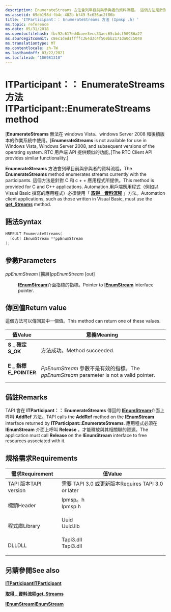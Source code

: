 ```yaml
---
description: EnumerateStreams 方法會列舉目前與參與者的資料流程。 這個方法是針對 C 和 c + + 應用程式所提供。 Automation 用戶端應用程式（例如以 Visual Basic 撰寫的應用程式）必須使用「取得 \_ 資料流程」方法。
ms.assetid: 69db198d-fb4c-482b-bf49-5c636ac2f86b
title: 'ITParticipant：： EnumerateStreams 方法 (Ipmsp .h) '
ms.topic: reference
ms.date: 05/31/2018
ms.openlocfilehash: fbc92c617ed4baee3ecc33aec65cbdcf50986a27
ms.sourcegitcommit: c8ec1ded1ffffc364d3c4f560bb2171da0dc5040
ms.translationtype: MT
ms.contentlocale: zh-TW
ms.lasthandoff: 03/22/2021
ms.locfileid: "106981310"
---
```

# <a name="itparticipantenumeratestreams-method"></a><span data-ttu-id="fcbf0-105">ITParticipant：： EnumerateStreams 方法</span><span class="sxs-lookup"><span data-stu-id="fcbf0-105">ITParticipant::EnumerateStreams method</span></span>

<span data-ttu-id="fcbf0-106">\[**EnumerateStreams** 無法在 windows Vista、windows Server 2008 和後續版本的作業系統中使用。</span><span class="sxs-lookup"><span data-stu-id="fcbf0-106">\[**EnumerateStreams** is not available for use in Windows Vista, Windows Server 2008, and subsequent versions of the operating system.</span></span> <span data-ttu-id="fcbf0-107">RTC 用戶端 API 提供類似的功能。\]</span><span class="sxs-lookup"><span data-stu-id="fcbf0-107">The RTC Client API provides similar functionality.\]</span></span>

<span data-ttu-id="fcbf0-108">**EnumerateStreams** 方法會列舉目前與參與者的資料流程。</span><span class="sxs-lookup"><span data-stu-id="fcbf0-108">The **EnumerateStreams** method enumerates streams currently with the participants.</span></span> <span data-ttu-id="fcbf0-109">這個方法是針對 C 和 c + + 應用程式所提供。</span><span class="sxs-lookup"><span data-stu-id="fcbf0-109">This method is provided for C and C++ applications.</span></span> <span data-ttu-id="fcbf0-110">Automation 用戶端應用程式（例如以 Visual Basic 撰寫的應用程式）必須使用「 [**取得 \_ 資料流程**](itparticipant-get-streams.md) 」方法。</span><span class="sxs-lookup"><span data-stu-id="fcbf0-110">Automation client applications, such as those written in Visual Basic, must use the [**get\_Streams**](itparticipant-get-streams.md) method.</span></span>

## <a name="syntax"></a><span data-ttu-id="fcbf0-111">語法</span><span class="sxs-lookup"><span data-stu-id="fcbf0-111">Syntax</span></span>


```C++
HRESULT EnumerateStreams(
  [out] IEnumStream **ppEnumStream
);
```



## <a name="parameters"></a><span data-ttu-id="fcbf0-112">參數</span><span class="sxs-lookup"><span data-stu-id="fcbf0-112">Parameters</span></span>

<dl> <dt>

<span data-ttu-id="fcbf0-113">*ppEnumStream* \[擴展\]</span><span class="sxs-lookup"><span data-stu-id="fcbf0-113">*ppEnumStream* \[out\]</span></span>
</dt> <dd>

<span data-ttu-id="fcbf0-114">[**IEnumStream**](/windows/desktop/api/tapi3if/nn-tapi3if-ienumstream)介面指標的指標。</span><span class="sxs-lookup"><span data-stu-id="fcbf0-114">Pointer to [**IEnumStream**](/windows/desktop/api/tapi3if/nn-tapi3if-ienumstream) interface pointer.</span></span>

</dd> </dl>

## <a name="return-value"></a><span data-ttu-id="fcbf0-115">傳回值</span><span class="sxs-lookup"><span data-stu-id="fcbf0-115">Return value</span></span>

<span data-ttu-id="fcbf0-116">這個方法可以傳回其中一個值。</span><span class="sxs-lookup"><span data-stu-id="fcbf0-116">This method can return one of these values.</span></span>



| <span data-ttu-id="fcbf0-117">值</span><span class="sxs-lookup"><span data-stu-id="fcbf0-117">Value</span></span>                                                                                     | <span data-ttu-id="fcbf0-118">意義</span><span class="sxs-lookup"><span data-stu-id="fcbf0-118">Meaning</span></span>                                                         |
|-------------------------------------------------------------------------------------------|-----------------------------------------------------------------|
| <dl> <span data-ttu-id="fcbf0-119"><dt>**S \_ 確定**</dt></span><span class="sxs-lookup"><span data-stu-id="fcbf0-119"><dt>**S\_OK**</dt></span></span> </dl>      | <span data-ttu-id="fcbf0-120">方法成功。</span><span class="sxs-lookup"><span data-stu-id="fcbf0-120">Method succeeded.</span></span><br/>                                    |
| <dl> <span data-ttu-id="fcbf0-121"><dt>**E \_ 指標**</dt></span><span class="sxs-lookup"><span data-stu-id="fcbf0-121"><dt>**E\_POINTER**</dt></span></span> </dl> | <span data-ttu-id="fcbf0-122">*PpEnumStream* 參數不是有效的指標。</span><span class="sxs-lookup"><span data-stu-id="fcbf0-122">The *ppEnumStream* parameter is not a valid pointer.</span></span><br/> |



 

## <a name="remarks"></a><span data-ttu-id="fcbf0-123">備註</span><span class="sxs-lookup"><span data-stu-id="fcbf0-123">Remarks</span></span>

<span data-ttu-id="fcbf0-124">TAPI 會在 **ITParticipant：： EnumerateStreams** 傳回的 [**IEnumStream**](/windows/desktop/api/tapi3if/nn-tapi3if-ienumstream)介面上呼叫 **AddRef** 方法。</span><span class="sxs-lookup"><span data-stu-id="fcbf0-124">TAPI calls the **AddRef** method on the [**IEnumStream**](/windows/desktop/api/tapi3if/nn-tapi3if-ienumstream) interface returned by **ITParticipant::EnumerateStreams**.</span></span> <span data-ttu-id="fcbf0-125">應用程式必須在 **IEnumStream** 介面上呼叫 **Release** ，才能釋放與其相關聯的資源。</span><span class="sxs-lookup"><span data-stu-id="fcbf0-125">The application must call **Release** on the **IEnumStream** interface to free resources associated with it.</span></span>

## <a name="requirements"></a><span data-ttu-id="fcbf0-126">規格需求</span><span class="sxs-lookup"><span data-stu-id="fcbf0-126">Requirements</span></span>



| <span data-ttu-id="fcbf0-127">需求</span><span class="sxs-lookup"><span data-stu-id="fcbf0-127">Requirement</span></span> | <span data-ttu-id="fcbf0-128">值</span><span class="sxs-lookup"><span data-stu-id="fcbf0-128">Value</span></span> |
|-------------------------|--------------------------------------------------------------------------------------|
| <span data-ttu-id="fcbf0-129">TAPI 版本</span><span class="sxs-lookup"><span data-stu-id="fcbf0-129">TAPI version</span></span><br/> | <span data-ttu-id="fcbf0-130">需要 TAPI 3.0 或更新版本</span><span class="sxs-lookup"><span data-stu-id="fcbf0-130">Requires TAPI 3.0 or later</span></span><br/>                                                |
| <span data-ttu-id="fcbf0-131">標頭</span><span class="sxs-lookup"><span data-stu-id="fcbf0-131">Header</span></span><br/>       | <dl> <span data-ttu-id="fcbf0-132"><dt>Ipmsp。h</dt></span><span class="sxs-lookup"><span data-stu-id="fcbf0-132"><dt>Ipmsp.h</dt></span></span> </dl>   |
| <span data-ttu-id="fcbf0-133">程式庫</span><span class="sxs-lookup"><span data-stu-id="fcbf0-133">Library</span></span><br/>      | <dl> <span data-ttu-id="fcbf0-134"><dt>Uuid</dt></span><span class="sxs-lookup"><span data-stu-id="fcbf0-134"><dt>Uuid.lib</dt></span></span> </dl>  |
| <span data-ttu-id="fcbf0-135">DLL</span><span class="sxs-lookup"><span data-stu-id="fcbf0-135">DLL</span></span><br/>          | <dl> <span data-ttu-id="fcbf0-136"><dt>Tapi3.dll</dt></span><span class="sxs-lookup"><span data-stu-id="fcbf0-136"><dt>Tapi3.dll</dt></span></span> </dl> |



## <a name="see-also"></a><span data-ttu-id="fcbf0-137">另請參閱</span><span class="sxs-lookup"><span data-stu-id="fcbf0-137">See also</span></span>

<dl> <dt>

[<span data-ttu-id="fcbf0-138">**ITParticipant**</span><span class="sxs-lookup"><span data-stu-id="fcbf0-138">**ITParticipant**</span></span>](itparticipant.md)
</dt> <dt>

[<span data-ttu-id="fcbf0-139">**取得 \_ 資料流程**</span><span class="sxs-lookup"><span data-stu-id="fcbf0-139">**get\_Streams**</span></span>](itparticipant-get-streams.md)
</dt> <dt>

[<span data-ttu-id="fcbf0-140">**IEnumStream**</span><span class="sxs-lookup"><span data-stu-id="fcbf0-140">**IEnumStream**</span></span>](/windows/desktop/api/tapi3if/nn-tapi3if-ienumstream)
</dt> </dl>

 

 




